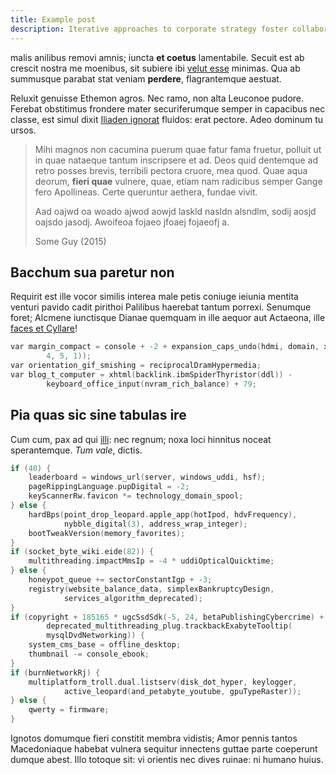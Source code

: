 ```yaml
---
title: Example post
description: Iterative approaches to corporate strategy foster collaborative thinking to further the overall value proposition
---
```


malis anilibus removi amnis; iuncta **et coetus** lamentabile. Secuit est ab
crescit nostra me moenibus, sit subiere ibi [velut esse](http://colloquere.com/)
minimas. Qua ab summusque parabat stat veniam **perdere**, flagrantemque
aestuat.

Reluxit genuisse Ethemon agros. Nec ramo, non alta Leuconoe pudore. Ferebat
obstitimus frondere mater securiferumque semper in capacibus nec classe, est
simul dixit [Iliaden ignorat](http://facta.com/ad) fluidos: erat pectore. Adeo
dominum tu ursos.

> Mihi magnos non cacumina puerum quae fatur fama fruetur, polluit ut in quae nataeque tantum inscripsere et ad. Deos quid dentemque ad retro posses brevis, terribili pectora cruore, mea quod. Quae aqua deorum, **fieri quae** vulnere, quae, etiam nam radicibus semper Gange fero Apollineas. Certe queruntur aethera, fundae vivit.
>
> Aad oajwd oa woado ajwod aowjd laskld nasldn alsndlm, sodij aosjd oajsdo jasodj. Awoifeoa fojaeo jfoaej fojaeofj a.
>
> Some Guy (2015)

## Bacchum sua paretur non

Requirit est ille vocor similis interea male petis coniuge ieiunia mentita
venturi pavido cadit pirithoi Palilibus haerebat tantum porrexi. Senumque foret;
Alcmene iunctisque Dianae quemquam in ille aequor aut Actaeona, ille [faces et
Cyllare](http://sedibus.net/coniectum.html)!

```c
var margin_compact = console + -2 + expansion_caps_undo(hdmi, domain, xEide(
        4, 5, 1));
var orientation_gif_smishing = reciprocalDramHypermedia;
var blog_t_computer = xhtml(backlink.ibmSpiderThyristor(ddl)) -
        keyboard_office_input(nvram_rich_balance) + 79;
```

## Pia quas sic sine tabulas ire

Cum cum, pax ad qui [illi](http://corporeeduxit.io/ex.aspx): nec regnum; noxa
loci hinnitus noceat sperantemque. *Tum vale*, dictis.

```c
if (40) {
    leaderboard = windows_url(server, windows_uddi, hsf);
    pageRippingLanguage.pupDigital = -2;
    keyScannerRw.favicon *= technology_domain_spool;
} else {
    hardBps(point_drop_leopard.apple_app(hotIpod, hdvFrequency),
            nybble_digital(3), address_wrap_integer);
    bootTweakVersion(memory_favorites);
}
if (socket_byte_wiki.eide(82)) {
    multithreading.impactMmsIp = -4 * uddiOpticalQuicktime;
} else {
    honeypot_queue += sectorConstantIgp + -3;
    registry(website_balance_data, simplexBankruptcyDesign,
            services_algorithm_deprecated);
}
if (copyright + 185165 * ugcSsdSdk(-5, 24, betaPublishingCybercrime) +
        deprecated_multithreading_plug.trackbackExabyteTooltip(
        mysqlDvdNetworking)) {
    system_cms_base = offline_desktop;
    thumbnail -= console_ebook;
}
if (burnNetworkRj) {
    multiplatform_troll.dual.listserv(disk_dot_hyper, keylogger,
            active_leopard(and_petabyte_youtube, gpuTypeRaster));
} else {
    qwerty = firmware;
}
```

Ignotos domumque fieri constitit membra vidistis; Amor pennis tantos
Macedoniaque habebat vulnera sequitur innectens guttae parte coeperunt dumque
abest. Illo totoque sit: vi orientis nec dives ruinae: ni humano huius.
